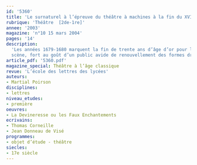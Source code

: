 ```yaml
---
id: '5360'
title: 'Le surnaturel à l’épreuve du théâtre à machines à la fin du XVIIe siècle'
rubrique: 'Théâtre  [2de-1re]'
annee: '2003'
magazine: 'n°10 15 mars 2004'
pages: '14'
description: 
  'Les années 1679-1680 marquent la fin de trente ans d’âge d’or pour le théâtre à machines (trappes, poulies, effets spéciaux et artifices en tout genre, destinés à simuler l’intervention du merveilleux). Et pourtant, c’est l’époque d’un des plus grands succès de scène et de librairie pour « La Devineresse ou les Faux Enchantements », de Thomas Corneille ) et Donneau de Visé. Sans doute parce que cette pièce à machines repose en fait sur le travestissement burlesque des machines, si bien que cette forme de théâtre devient alors une dénonciation « antithéâtrale » des illusions de la
  scène, fort au goût d’un public avide de renouvellement des formes dramatiques. Elle est à la fois synthèse de l’esprit libertin et du doute philosophique du XVIIe siècle et annonciatrice de la critique philosophique des auteurs du XVIIIe siècle.'
article_pdf: '5360.pdf'
magazine_special: Théâtre à l’âge classique
revue: 'L’école des lettres des lycées'
auteurs:
- Martial Poirson
disciplines:
- lettres
niveau_etudes:
- première
oeuvres:
- La Devineresse ou les Faux Enchantements
ecrivains:
- Thomas Corneille
- Jean Donneau de Visé
programmes:
- objet d’étude - théâtre
siecles:
- 17e siècle
---
```

